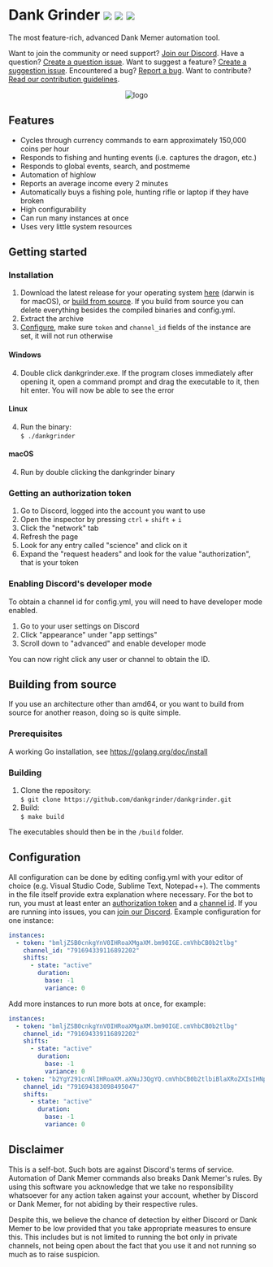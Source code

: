 # Dank Grinder [![](https://goreportcard.com/badge/github.com/dankgrinder/dankgrinder)](https://goreportcard.com/report/github.com/dankgrinder/dankgrinder) [![](https://img.shields.io/github/workflow/status/dankgrinder/dankgrinder/Go)](https://github.com/dankgrinder/dankgrinder/actions) [![](https://img.shields.io/github/v/release/dankgrinder/dankgrinder)](https://github.com/dankgrinder/dankgrinder/releases/latest)
The most feature-rich, advanced Dank Memer automation tool.

Want to join the community or need support? [Join our Discord](https://discord.gg/Fjzpq8YPSn). Have a question? [Create a question issue](https://github.com/dankgrinder/dankgrinder/issues/new?assignees=&labels=question&template=question.md&title=). Want to suggest a feature? [Create a suggestion issue](https://github.com/dankgrinder/dankgrinder/issues/new?assignees=&labels=suggestion&template=suggestion.md&title=). Encountered a bug? [Report a bug](https://github.com/dankgrinder/dankgrinder/issues/new?assignees=&labels=bug&template=bug-report.md&title=). Want to contribute? [Read our contribution guidelines](https://github.com/dankgrinder/dankgrinder/blob/master/CONTRIBUTING.md).

<p align="center">
<img src="https://i.imgur.com/3AQk7eh.png" alt="logo" />
</p>

## Features
* Cycles through currency commands to earn approximately 150,000 coins per hour
* Responds to fishing and hunting events (i.e. captures the dragon, etc.)
* Responds to global events, search, and postmeme
* Automation of highlow
* Reports an average income every 2 minutes
* Automatically buys a fishing pole, hunting rifle or laptop if they have broken
* High configurability
* Can run many instances at once
* Uses very little system resources

## Getting started

### Installation
1. Download the latest release for your operating system [here](https://github.com/dankgrinder/dankgrinder/releases/latest) (darwin is for macOS), or [build from source](#building-from-source). If you build from source you can delete everything besides the compiled binaries and config.yml.
2. Extract the archive
3. [Configure](#configuration), make sure `token` and `channel_id` fields of the instance are set, it will not run otherwise

#### Windows
4. Double click dankgrinder.exe. If the program closes immediately after opening it, open a command prompt and drag the executable to it, then hit enter. You will now be able to see the error

#### Linux
4. Run the binary:  
   `$ ./dankgrinder`

#### macOS
4. Run by double clicking the dankgrinder binary

### Getting an authorization token
1. Go to Discord, logged into the account you want to use
2. Open the inspector by pressing `ctrl` + `shift` + `i`
3. Click the "network" tab
4. Refresh the page
5. Look for any entry called "science" and click on it
6. Expand the "request headers" and look for the value "authorization", that is your token

### Enabling Discord's developer mode
To obtain a channel id for config.yml, you will need to have developer mode enabled.
1. Go to your user settings on Discord
2. Click "appearance" under "app settings"
3. Scroll down to "advanced" and enable developer mode

You can now right click any user or channel to obtain the ID.

## Building from source
If you use an architecture other than amd64, or you want to build from source for another reason, doing so is quite simple.

### Prerequisites
A working Go installation, see https://golang.org/doc/install

### Building
1. Clone the repository:  
   `$ git clone https://github.com/dankgrinder/dankgrinder.git`
2. Build:  
   `$ make build`
   
The executables should then be in the `/build` folder.

## Configuration
All configuration can be done by editing config.yml with your editor of choice (e.g. Visual Studio Code, Sublime Text, Notepad++). The comments in the file itself provide extra explanation where necessary. For the bot to run, you must at least enter an [authorization token](#getting-an-authorization-token) and a [channel id](#enabling-discords-developer-mode). If you are running into issues, you can [join our Discord](https://discord.gg/Fjzpq8YPSn). Example configuration for one instance:  
```yaml
instances:
  - token: "bmljZSB0cnkgYnV0IHRoaXMgaXM.bm90IGE.cmVhbCB0b2tlbg"
    channel_id: "791694339116892202"
    shifts:
      - state: "active"
        duration:
          base: -1
          variance: 0
```

Add more instances to run more bots at once, for example:  
```yaml
instances:
  - token: "bmljZSB0cnkgYnV0IHRoaXMgaXM.bm90IGE.cmVhbCB0b2tlbg"
    channel_id: "791694339116892202"
    shifts:
      - state: "active"
        duration:
          base: -1
          variance: 0
  - token: "b2YgY291cnNlIHRoaXM.aXNuJ3QgYQ.cmVhbCB0b2tlbiBlaXRoZXIsIHNpbGx5"
    channel_id: "791694383098495047"
    shifts:
      - state: "active"
        duration:
          base: -1
          variance: 0
```

## Disclaimer
This is a self-bot. Such bots are against Discord's terms of service. Automation of Dank Memer commands also breaks Dank Memer's rules. By using this software you acknowledge that we take no responsibility whatsoever for any action taken against your account, whether by Discord or Dank Memer, for not abiding by their respective rules.

Despite this, we believe the chance of detection by either Discord or Dank Memer to be low provided that you take appropriate measures to ensure this. This includes but is not limited to running the bot only in private channels, not being open about the fact that you use it and not running so much as to raise suspicion. 

